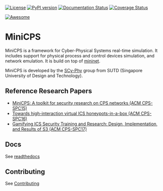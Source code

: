 [![License](https://img.shields.io/badge/license-MIT-blue.svg)](LICENSE)
[![PyPI version](https://badge.fury.io/py/minicps.svg)](https://badge.fury.io/py/minicps)
[![Documentation Status](https://readthedocs.org/projects/minicps/badge/?version=latest)](http://minicps.readthedocs.io/en/latest/?badge=latest)
[![Coverage Status][CS img]][Coverage Status]

[Coverage Status]: https://travis-ci.org/scy-phy/minicps
[CS img]: https://travis-ci.org/scy-phy/minicps.svg
[![Awesome](https://cdn.rawgit.com/sindresorhus/awesome/d7305f38d29fed78fa85652e3a63e154dd8e8829/media/badge.svg)](https://github.com/hslatman/awesome-industrial-control-system-security)

# MiniCPS

MiniCPS is a framework for Cyber-Physical Systems real-time simulation. It
includes support for physical process and control devices simulation, and
network emulation. It is build on top of
[mininet](https://github.com/mininet/mininet).

MiniCPS is developed by the [SCy-Phy](http://scy-phy.github.io/index.html)
group from SUTD (Singapore University of Design and Technology).

## Reference Research Papers

* [MiniCPS: A toolkit for security research on CPS networks (ACM CPS-SPC15)](https://arxiv.org/pdf/1507.04860)
* [Towards high-interaction virtual ICS honeypots-in-a-box (ACM CPS-SPC16)](https://dl.acm.org/citation.cfm?id=2994493)
* [Gamifying ICS Security Training and Research: Design, Implementation, and Results of S3 (ACM CPS-SPC17)](https://dl.acm.org/citation.cfm?id=3140253)


## Docs

See [readthedocs](http://minicps.readthedocs.io/en/latest/?badge=latest)

## Contributing

See [Contributing](https://minicps.readthedocs.io/en/latest/contributing.html)
